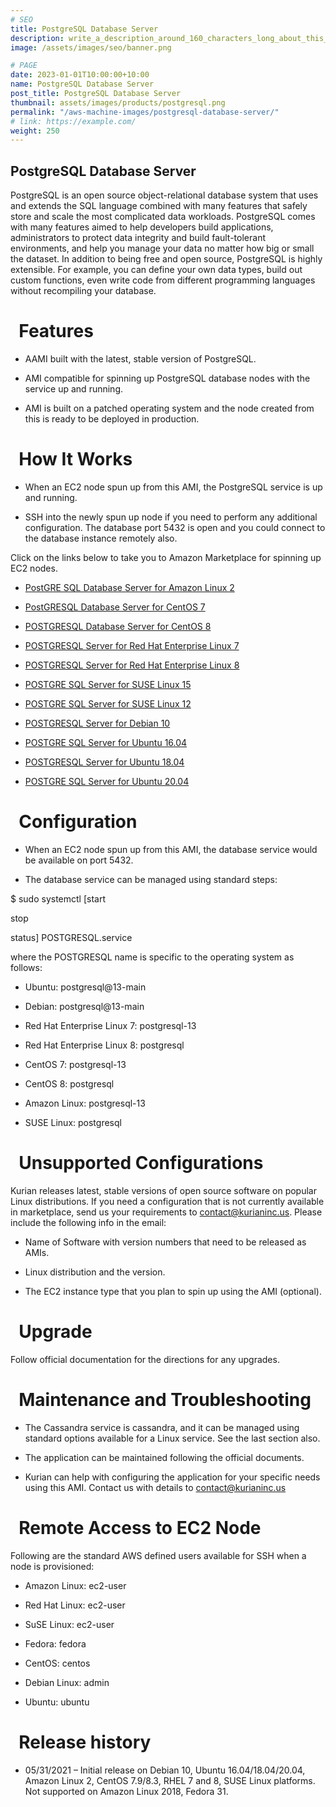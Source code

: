 ```yaml
---
# SEO
title: PostgreSQL Database Server
description: write_a_description_around_160_characters_long_about_this_PRODUCT_POST
image: /assets/images/seo/banner.png

# PAGE
date: 2023-01-01T10:00:00+10:00
name: PostgreSQL Database Server
post_title: PostgreSQL Database Server
thumbnail: assets/images/products/postgresql.png
permalink: "/aws-machine-images/postgresql-database-server/"
# link: https://example.com/
weight: 250
---
```


PostgreSQL Database Server
--------------------------

PostgreSQL is an open source object-relational database system that uses and extends the SQL language combined with many features that safely store and scale the most complicated data workloads. PostgreSQL comes with many features aimed to help developers build applications, administrators to protect data integrity and build fault-tolerant environments, and help you manage your data no matter how big or small the dataset. In addition to being free and open source, PostgreSQL is highly extensible. For example, you can define your own data types, build out custom functions, even write code from different programming languages without recompiling your database.

  Features
==========

*   AAMI built with the latest, stable version of PostgreSQL.
    
*   AMI compatible for spinning up PostgreSQL database nodes with the service up and running.
    
*   AMI is built on a patched operating system and the node created from this is ready to be deployed in production.
    

  How It Works
==============

*   When an EC2 node spun up from this AMI, the PostgreSQL service is up and running.
    
*   SSH into the newly spun up node if you need to perform any additional configuration. The database port 5432 is open and you could connect to the database instance remotely also.
    

Click on the links below to take you to Amazon Marketplace for spinning up EC2 nodes.

*   [PostGRE SQL Database Server for Amazon Linux 2](https://aws.amazon.com/marketplace/pp/prodview-xvj2s6m7ixzug?sr=0-9&ref_=beagle&applicationId=AWSMPContessa)
    
*   [PostGRESQL Database Server for CentOS 7](https://aws.amazon.com/marketplace/pp/prodview-h6b7jwgb2dc2e?sr=0-5&ref_=beagle&applicationId=AWSMPContessa)
    
*   [POSTGRESQL Database Server for CentOS 8](https://aws.amazon.com/marketplace/pp/prodview-yb7g7qskmpwc6?sr=0-1&ref_=beagle&applicationId=AWSMPContessa)
    
*   [POSTGRESQL Server for Red Hat Enterprise Linux 7](https://aws.amazon.com/marketplace/pp/prodview-yjpzslswwbmak?sr=0-11&ref_=beagle&applicationId=AWSMPContessa)
    
*   [POSTGRESQL Server for Red Hat Enterprise Linux 8](https://aws.amazon.com/marketplace/pp/prodview-cqmlyhvzlgl2e?sr=0-10&ref_=beagle&applicationId=AWSMPContessa)
    
*   [POSTGRE SQL Server for SUSE Linux 15](https://aws.amazon.com/marketplace/pp/prodview-56htqramg36a2?sr=0-7&ref_=beagle&applicationId=AWSMPContessa)
    
*   [POSTGRE SQL Server for SUSE Linux 12](https://aws.amazon.com/marketplace/pp/prodview-v22pnfn4jikis?sr=0-8&ref_=beagle&applicationId=AWSMPContessa)
*   [POSTGRESQL Server for Debian 10](https://aws.amazon.com/marketplace/pp/prodview-btcrkfpt57q24?sr=0-6&ref_=beagle&applicationId=AWSMPContessa)
    
*   [POSTGRE SQL Server for Ubuntu 16.04](https://aws.amazon.com/marketplace/pp/prodview-h7rbwjaqp2m3u?sr=0-3&ref_=beagle&applicationId=AWSMPContessa)
    
*   [POSTGRESQL Server for Ubuntu 18.04](https://aws.amazon.com/marketplace/pp/prodview-25gqlugusxjma?sr=0-2&ref_=beagle&applicationId=AWSMPContessa)
    
*   [POSTGRE SQL Server for Ubuntu 20.04](https://aws.amazon.com/marketplace/pp/prodview-mgm443ayiultw?sr=0-1&ref_=beagle&applicationId=AWSMPContessa)

  Configuration
===============

*   When an EC2 node spun up from this AMI, the database service would be available on port 5432.
    
*   The database service can be managed using standard steps:
    

$ sudo systemctl \[start

stop

status\] POSTGRESQL.service 

where the POSTGRESQL name is specific to the operating system as follows:

*   Ubuntu: postgresql@13-main
    
*   Debian: postgresql@13-main
    
*   Red Hat Enterprise Linux 7: postgresql-13
    
*   Red Hat Enterprise Linux 8: postgresql
    
*   CentOS 7: postgresql-13
    
*   CentOS 8: postgresql
    
*   Amazon Linux: postgresql-13
    
*   SUSE Linux: postgresql
    

  Unsupported Configurations
============================

Kurian releases latest, stable versions of open source software on popular Linux distributions. If you need a configuration that is not currently available in marketplace, send us your requirements to contact@kurianinc.us. Please include the following info in the email:

*   Name of Software with version numbers that need to be released as AMIs.
    
*   Linux distribution and the version.
    
*   The EC2 instance type that you plan to spin up using the AMI (optional).
    

  Upgrade
=========

Follow official documentation for the directions for any upgrades.

  Maintenance and Troubleshooting
=================================

*   The Cassandra service is cassandra, and it can be managed using standard options available for a Linux service. See the last section also.
    
*   The application can be maintained following the official documents.
    
*   Kurian can help with configuring the application for your specific needs using this AMI. Contact us with details to contact@kurianinc.us
    

  Remote Access to EC2 Node
===========================

Following are the standard AWS defined users available for SSH when a node is provisioned:

*   Amazon Linux: ec2-user
    
*   Red Hat Linux: ec2-user
    
*   SuSE Linux: ec2-user
    
*   Fedora: fedora
    
*   CentOS: centos
    
*   Debian Linux: admin
    
*   Ubuntu: ubuntu
    

  Release history
=================

*   05/31/2021 – Initial release on Debian 10, Ubuntu 16.04/18.04/20.04, Amazon Linux 2, CentOS 7.9/8.3, RHEL 7 and 8, SUSE Linux platforms. Not supported on Amazon Linux 2018, Fedora 31.